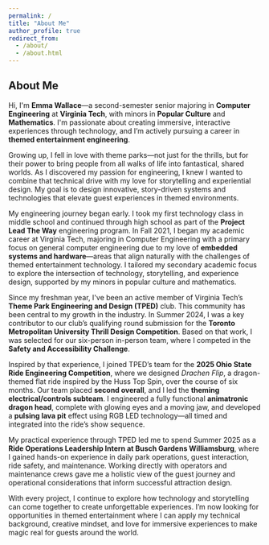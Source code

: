 ```yaml
---
permalink: /
title: "About Me"
author_profile: true
redirect_from: 
  - /about/
  - /about.html
---
```

## About Me

Hi, I'm **Emma Wallace**—a second-semester senior majoring in **Computer Engineering** at **Virginia Tech**, with minors in **Popular Culture** and **Mathematics**. I'm passionate about creating immersive, interactive experiences through technology, and I’m actively pursuing a career in **themed entertainment engineering**.

Growing up, I fell in love with theme parks—not just for the thrills, but for their power to bring people from all walks of life into fantastical, shared worlds. As I discovered my passion for engineering, I knew I wanted to combine that technical drive with my love for storytelling and experiential design. My goal is to design innovative, story-driven systems and technologies that elevate guest experiences in themed environments.

My engineering journey began early. I took my first technology class in middle school and continued through high school as part of the **Project Lead The Way** engineering program. In Fall 2021, I began my academic career at Virginia Tech, majoring in Computer Engineering with a primary focus on general computer engineering due to my love of **embedded systems and hardware**—areas that align naturally with the challenges of themed entertainment technology. I tailored my secondary academic focus to explore the intersection of technology, storytelling, and experience design, supported by my minors in popular culture and mathematics.

Since my freshman year, I've been an active member of Virginia Tech’s **Theme Park Engineering and Design (TPED)** club. This community has been central to my growth in the industry. In Summer 2024, I was a key contributor to our club’s qualifying round submission for the **Toronto Metropolitan University Thrill Design Competition**. Based on that work, I was selected for our six-person in-person team, where I competed in the **Safety and Accessibility Challenge**.

Inspired by that experience, I joined TPED’s team for the **2025 Ohio State Ride Engineering Competition**, where we designed *Drachen Flip*, a dragon-themed flat ride inspired by the Huss Top Spin, over the course of six months. Our team placed **second overall**, and I led the **theming electrical/controls subteam**. I engineered a fully functional **animatronic dragon head**, complete with glowing eyes and a moving jaw, and developed a **pulsing lava pit** effect using RGB LED technology—all timed and integrated into the ride’s show sequence.

My practical experience through TPED led me to spend Summer 2025 as a **Ride Operations Leadership Intern at Busch Gardens Williamsburg**, where I gained hands-on experience in daily park operations, guest interaction, ride safety, and maintenance. Working directly with operators and maintenance crews gave me a holistic view of the guest journey and operational considerations that inform successful attraction design.

With every project, I continue to explore how technology and storytelling can come together to create unforgettable experiences. I’m now looking for opportunities in themed entertainment where I can apply my technical background, creative mindset, and love for immersive experiences to make magic real for guests around the world.
